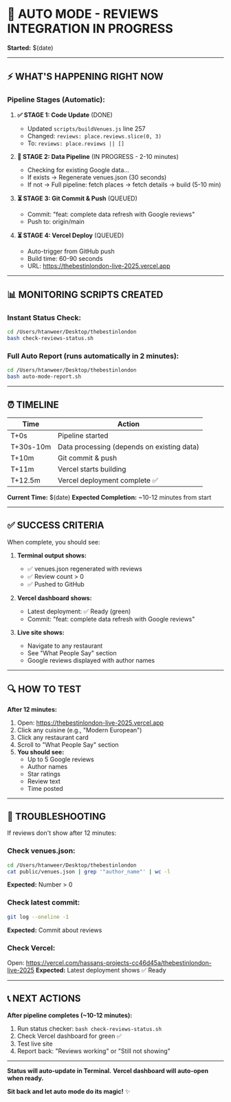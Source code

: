 # 🚀 AUTO MODE - REVIEWS INTEGRATION IN PROGRESS

**Started:** $(date)

---

## ⚡ WHAT'S HAPPENING RIGHT NOW

### Pipeline Stages (Automatic):

1. **✅ STAGE 1: Code Update** (DONE)
   - Updated `scripts/buildVenues.js` line 257
   - Changed: `reviews: place.reviews.slice(0, 3)`
   - To: `reviews: place.reviews || []`

2. **🔄 STAGE 2: Data Pipeline** (IN PROGRESS - 2-10 minutes)
   - Checking for existing Google data...
   - If exists → Regenerate venues.json (30 seconds)
   - If not → Full pipeline: fetch places → fetch details → build (5-10 min)

3. **⏳ STAGE 3: Git Commit & Push** (QUEUED)
   - Commit: "feat: complete data refresh with Google reviews"
   - Push to: origin/main

4. **⏳ STAGE 4: Vercel Deploy** (QUEUED)
   - Auto-trigger from GitHub push
   - Build time: 60-90 seconds
   - URL: https://thebestinlondon-live-2025.vercel.app

---

## 📊 MONITORING SCRIPTS CREATED

### Instant Status Check:
```bash
cd /Users/htanweer/Desktop/thebestinlondon
bash check-reviews-status.sh
```

### Full Auto Report (runs automatically in 2 minutes):
```bash
cd /Users/htanweer/Desktop/thebestinlondon
bash auto-mode-report.sh
```

---

## ⏰ TIMELINE

| Time | Action |
|------|--------|
| T+0s | Pipeline started |
| T+30s-10m | Data processing (depends on existing data) |
| T+10m | Git commit & push |
| T+11m | Vercel starts building |
| T+12.5m | Vercel deployment complete ✅ |

**Current Time:** $(date)
**Expected Completion:** ~10-12 minutes from start

---

## ✅ SUCCESS CRITERIA

When complete, you should see:

1. **Terminal output shows:**
   - ✅ venues.json regenerated with reviews
   - ✅ Review count > 0
   - ✅ Pushed to GitHub

2. **Vercel dashboard shows:**
   - Latest deployment: ✅ Ready (green)
   - Commit: "feat: complete data refresh with Google reviews"

3. **Live site shows:**
   - Navigate to any restaurant
   - See "What People Say" section
   - Google reviews displayed with author names

---

## 🔍 HOW TO TEST

**After 12 minutes:**

1. Open: https://thebestinlondon-live-2025.vercel.app
2. Click any cuisine (e.g., "Modern European")
3. Click any restaurant card
4. Scroll to "What People Say" section
5. **You should see:**
   - Up to 5 Google reviews
   - Author names
   - Star ratings
   - Review text
   - Time posted

---

## 🚨 TROUBLESHOOTING

If reviews don't show after 12 minutes:

### Check venues.json:
```bash
cd /Users/htanweer/Desktop/thebestinlondon
cat public/venues.json | grep '"author_name"' | wc -l
```
**Expected:** Number > 0

### Check latest commit:
```bash
git log --oneline -1
```
**Expected:** Commit about reviews

### Check Vercel:
Open: https://vercel.com/hassans-projects-cc46d45a/thebestinlondon-live-2025
**Expected:** Latest deployment shows ✅ Ready

---

## 📞 NEXT ACTIONS

**After pipeline completes (~10-12 minutes):**

1. Run status checker: `bash check-reviews-status.sh`
2. Check Vercel dashboard for green ✅
3. Test live site
4. Report back: "Reviews working" or "Still not showing"

---

**Status will auto-update in Terminal.**
**Vercel dashboard will auto-open when ready.**

**Sit back and let auto mode do its magic!** ✨
